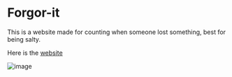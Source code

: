 # Forgor-it
This is a website made for counting when someone lost something, best for being salty.

Here is the [website](http://bionut15.pythonanywhere.com/)

![image](https://user-images.githubusercontent.com/61597084/200674099-dce2aa38-7fde-407d-a984-2fd04175f01a.png)
